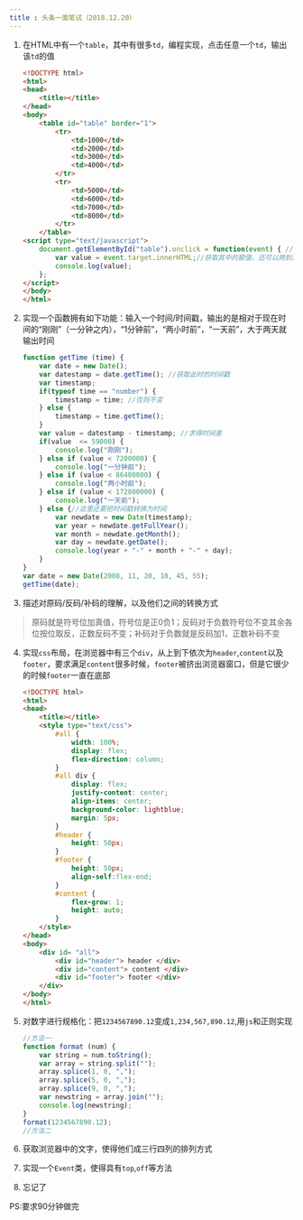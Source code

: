 ```yaml
---
title : 头条一面笔试（2018.12.20）
---
```


1. 在HTML中有一个`table`，其中有很多`td`，编程实现，点击任意一个`td`，输出该`td`的值

	```html
	<!DOCTYPE html>
	<html>
	<head>
		<title></title>
	</head>
	<body>
		<table id="table" border="1">
			<tr>
				<td>1000</td>
			    <td>2000</td>
			    <td>3000</td>
			    <td>4000</td>
			</tr>
		    <tr>
				<td>5000</td>
			    <td>6000</td>
			    <td>7000</td>
			    <td>8000</td>
			</tr>
		</table>
	<script type="text/javascript">
		document.getElementById("table").onclick = function(event) { //注意点击事件的绑定，并且区分jquery，其次这里的事件绑定涉及到冒泡事件
			var value = event.target.innerHTML;//获取其中的额值，还可以用到innertext
			console.log(value);
		};
	</script>
	</body>
	</html>
	```

2. 实现一个函数拥有如下功能：输入一个时间/时间戳，输出的是相对于现在时间的“刚刚”（一分钟之内），“1分钟前”，“两小时前”，“一天前”，大于两天就输出时间

	```js
	function getTime (time) {
		var date = new Date();
		var datestamp = date.getTime(); //获取此时的时间戳
		var timestamp;
		if(typeof time == "number") {
			timestamp = time; //否则不变
		} else {
			timestamp = time.getTime();
		}
		var value = datestamp - timestamp; //求得时间差
		if(value  <= 59000) {
			console.log("刚刚");
		} else if (value < 7200000) {
			console.log("一分钟前");
		} else if (value < 86400000) {
			console.log("两小时前");
		} else if (value < 172800000) {
			console.log("一天前");
		} else {//这里还要把时间戳转换为时间
			var newdate = new Date(timestamp);
			var year = newdate.getFullYear();
			var month = newdate.getMonth();
			var day = newdate.getDate();
			console.log(year + "-" + month + "-" + day);
		}
	}
	var date = new Date(2008, 11, 20, 10, 45, 55);
	getTime(date);
	```

3. 描述对原码/反码/补码的理解，以及他们之间的转换方式

> 原码就是符号位加真值，符号位是正0负1；反码对于负数符号位不变其余各位按位取反，正数反码不变；补码对于负数就是反码加1，正数补码不变

4. 实现`css`布局，在浏览器中有三个`div`，从上到下依次为`header`,`content`以及`footer`，要求满足`content`很多时候，`footer`被挤出浏览器窗口，但是它很少的时候`footer`一直在底部
	```html
	<!DOCTYPE html>
	<html>
	<head>
		<title></title>
		<style type="text/css">
			#all {
				width: 100%;
				display: flex;
				flex-direction: column;
			}
			#all div {
				display: flex;
				justify-content: center;
				align-items: center;
				background-color: lightblue;
				margin: 5px;
			}
			#header {
				height: 50px;
			}
			#footer {
				height: 50px;
				align-self:flex-end;
			}
			#content {
				flex-grow: 1;
				height: auto;
			}
		</style>
	</head>
	<body>
		<div id= "all">
			<div id="header"> header </div>
			<div id="content"> content </div>
			<div id="footer"> footer </div>
		</div>
	</body>
	</html>
	```

5. 对数字进行规格化：把`1234567890.12`变成`1,234,567,890.12`,用`js`和正则实现

	```js
	//方法一
	function format (num) {
		var string = num.toString();
		var array = string.split("");
		array.splice(1, 0, ",");
		array.splice(5, 0, ",");
		array.splice(9, 0, ",");
		var newstring = array.join("");
		console.log(newstring);
	}
	format(1234567890.12);
	//方法二
	```
6. 获取浏览器中的文字，使得他们成三行四列的排列方式
7. 实现一个`Event`类，使得具有`top`,`off`等方法
8. 忘记了

PS:要求90分钟做完





